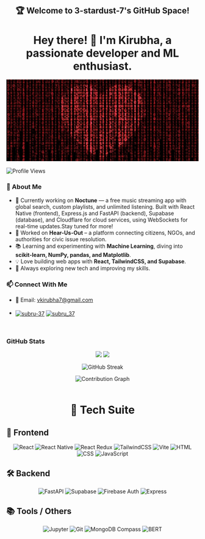 <h2 align="center">🏆 Welcome to 3-stardust-7's GitHub Space!</h2>

 <h1 align="center"> Hey there! 👋 I'm Kirubha, a passionate developer and ML enthusiast. </h1>
 <img src="./assets/codeRed.png" alt="Git Screenshot" width=full />

 ![Profile Views](https://komarev.com/ghpvc/?username=3-stardust-7&label=Profile%20Views&color=blue&style=flat)

### 🚀 About Me  
- 🎼 Currently working on **Noctune** — a free music streaming app with global search, custom playlists, and unlimited listening.
Built with React Native (frontend), Express.js and FastAPI (backend), Supabase (database), and Cloudflare for cloud services, using WebSockets for real-time updates.Stay tuned for more!
- 🔭 Worked on **Hear-Us-Out** – a platform connecting citizens, NGOs, and authorities for civic issue resolution.  
- 📚 Learning and experimenting with **Machine Learning**, diving into **scikit-learn, NumPy, pandas, and Matplotlib**.  
- 💡 Love building web apps with **React, TailwindCSS, and Supabase**.  
- 🔬 Always exploring new tech and improving my skills.  

### 📫 Connect With Me    
- 📧 Email: vkirubha7@gmail.com
<br><br>
- <a href="https://www.linkedin.com/in/k%C3%ADr%C3%BCbh%C3%A3-v-b5a873292/" target="blank"><img align="center" src="https://raw.githubusercontent.com/rahuldkjain/github-profile-readme-generator/master/src/images/icons/Social/linked-in-alt.svg" alt="subru-37" height="30" width="40" /></a>
<a href="https://instagram.com/3._stardust_.7" target="blank"><img align="center" src="https://raw.githubusercontent.com/rahuldkjain/github-profile-readme-generator/master/src/images/icons/Social/instagram.svg" alt="subru_37" height="30" width="40" /></a>
  
<br>


### GitHub Stats
<p align="center">
   <img width="43%" src="https://github-readme-stats.vercel.app/api?username=3-stardust-7&&show=prs_merged&theme=tokyonight&count_private=true&show_icons=true&border_radius=7"/>
  <img width="37%" src="https://github-readme-stats.vercel.app/api/top-langs/?username=3-stardust-7&layout=compact&theme=gruvbox"/>
</p>
<p align="center">
  <img src="https://github-readme-streak-stats.herokuapp.com/?user=3-stardust-7&count_private=true&theme=tokyonight" alt="GitHub Streak" />
</p>

<div align="center">
  <img src="https://github-readme-activity-graph.vercel.app/graph?username=3-stardust-7&custom_title=Annual%20Contribution%20Graph&bg_color=1A1B27&color=00D9FF&line=00D9FF&point=FFFFFF&area_color=00D9FF&title_color=FFFFFF&area=true&hide_border=true" alt="Contribution Graph" />
</div>
<!-- <div align="center" style="margin-left: 5%; margin-right: 5%; text-align: center;">
  <img 
    src="https://github-profile-trophy.vercel.app/?username=3-stardust-7&theme=dracula&no-frame=true&title=PullRequest,Commits,Issues" 
    alt="GitHub Trophies"
  />
</div> -->

<br>

<h1 align="center"> 🔧 Tech Suite</h1>

## 🚀 Frontend
<div align="center">

![React](https://img.shields.io/badge/React-blue?style=for-the-badge&logo=react)
![React Native](https://img.shields.io/badge/React_Native-20232A?style=for-the-badge&logo=react&logoColor=61DAFB)
![React Redux](https://img.shields.io/badge/React_Redux-764ABC?style=for-the-badge&logo=redux&logoColor=white)
![TailwindCSS](https://img.shields.io/badge/TailwindCSS-blue?style=for-the-badge&logo=tailwind-css)
![Vite](https://img.shields.io/badge/Vite-purple?style=for-the-badge&logo=vite)
![HTML](https://img.shields.io/badge/HTML-orange?style=for-the-badge&logo=html5)
![CSS](https://img.shields.io/badge/CSS-blue?style=for-the-badge&logo=css3)
![JavaScript](https://img.shields.io/badge/JavaScript-yellow?style=for-the-badge&logo=javascript)

</div>

## 🛠️ Backend
<div align="center">

![FastAPI](https://img.shields.io/badge/FastAPI-005571?style=for-the-badge&logo=fastapi)
![Supabase](https://img.shields.io/badge/Supabase-green?style=for-the-badge&logo=supabase)
![Firebase Auth](https://img.shields.io/badge/Firebase_Auth-orange?style=for-the-badge&logo=firebase)
![Express](https://img.shields.io/badge/Express.js-black?style=for-the-badge&logo=express)

</div>

## 📚 Tools / Others
<div align="center">

![Jupyter](https://img.shields.io/badge/Jupyter-orange?style=for-the-badge&logo=jupyter)
![Git](https://img.shields.io/badge/Git-black?style=for-the-badge&logo=git)
![MongoDB Compass](https://img.shields.io/badge/MongoDB_Compass-47A248?style=for-the-badge&logo=mongodb&logoColor=white)
![BERT](https://img.shields.io/badge/BERT_Model-blueviolet?style=for-the-badge&logo=pytorch)

</div>
